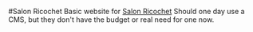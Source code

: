 #Salon Ricochet
Basic website for [Salon Ricochet](http://salonricochet.com)
Should one day use a CMS, but they don't have the budget or real need for one now.
